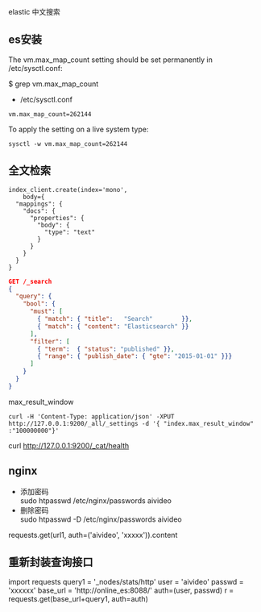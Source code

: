 elastic 中文搜索

## es安装
The vm.max_map_count setting should be set permanently in /etc/sysctl.conf:

$ grep vm.max_map_count 
* /etc/sysctl.conf
```
vm.max_map_count=262144
```
To apply the setting on a live system type: 
``````
sysctl -w vm.max_map_count=262144
``````

## 全文检索
```
index_client.create(index='mono',
    body={
  "mappings": {
    "docs": {
      "properties": {
        "body": {
          "type": "text"
        }
      }
    }
  }
}

```
```json
GET /_search
{
  "query": { 
    "bool": { 
      "must": [
        { "match": { "title":   "Search"        }}, 
        { "match": { "content": "Elasticsearch" }}  
      ],
      "filter": [ 
        { "term":  { "status": "published" }}, 
        { "range": { "publish_date": { "gte": "2015-01-01" }}} 
      ]
    }
  }
}
```


max_result_window

```
curl -H 'Content-Type: application/json' -XPUT http://127.0.0.1:9200/_all/_settings -d '{ "index.max_result_window" :"100000000"}'
```



curl http://127.0.0.1:9200/_cat/health


## nginx

- 添加密码  
sudo htpasswd /etc/nginx/passwords aivideo  
- 删除密码  
sudo htpasswd -D /etc/nginx/passwords aivideo  

requests.get(url1, auth=('aivideo', 'xxxxx')).content

## 重新封装查询接口


import requests
query1 = '_nodes/stats/http'
user = 'aivideo'
passwd = 'xxxxxx'
base_url = 'http://online_es:8088/'
auth=(user, passwd)
r = requests.get(base_url+query1, auth=auth)
